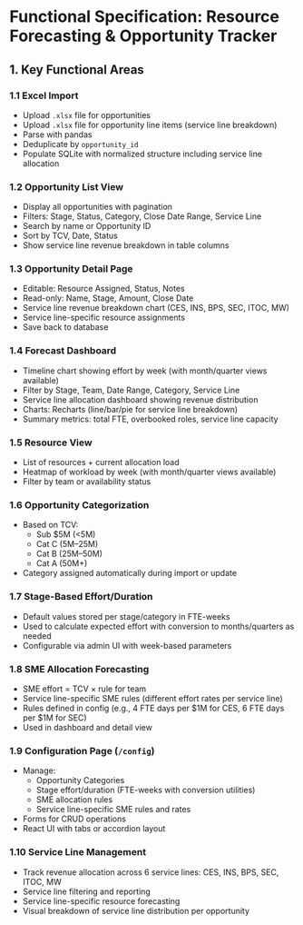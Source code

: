 # Functional Specification: Resource Forecasting & Opportunity Tracker

## 1. Key Functional Areas

### 1.1 Excel Import
- Upload `.xlsx` file for opportunities
- Upload `.xlsx` file for opportunity line items (service line breakdown)
- Parse with pandas
- Deduplicate by `opportunity_id`
- Populate SQLite with normalized structure including service line allocation

### 1.2 Opportunity List View
- Display all opportunities with pagination
- Filters: Stage, Status, Category, Close Date Range, Service Line
- Search by name or Opportunity ID
- Sort by TCV, Date, Status
- Show service line revenue breakdown in table columns

### 1.3 Opportunity Detail Page
- Editable: Resource Assigned, Status, Notes
- Read-only: Name, Stage, Amount, Close Date
- Service line revenue breakdown chart (CES, INS, BPS, SEC, ITOC, MW)
- Service line-specific resource assignments
- Save back to database

### 1.4 Forecast Dashboard
- Timeline chart showing effort by week (with month/quarter views available)
- Filter by Stage, Team, Date Range, Category, Service Line
- Service line allocation dashboard showing revenue distribution
- Charts: Recharts (line/bar/pie for service line breakdown)
- Summary metrics: total FTE, overbooked roles, service line capacity

### 1.5 Resource View
- List of resources + current allocation load
- Heatmap of workload by week (with month/quarter views available)
- Filter by team or availability status

### 1.6 Opportunity Categorization
- Based on TCV:
  - Sub $5M (<5M)
  - Cat C (5M–25M)
  - Cat B (25M–50M)
  - Cat A (50M+)
- Category assigned automatically during import or update

### 1.7 Stage-Based Effort/Duration
- Default values stored per stage/category in FTE-weeks
- Used to calculate expected effort with conversion to months/quarters as needed
- Configurable via admin UI with week-based parameters

### 1.8 SME Allocation Forecasting
- SME effort = TCV × rule for team
- Service line-specific SME rules (different effort rates per service line)
- Rules defined in config (e.g., 4 FTE days per $1M for CES, 6 FTE days per $1M for SEC)
- Used in dashboard and detail view

### 1.9 Configuration Page (`/config`)
- Manage:
  - Opportunity Categories
  - Stage effort/duration (FTE-weeks with conversion utilities)
  - SME allocation rules
  - Service line-specific SME rules and rates
- Forms for CRUD operations
- React UI with tabs or accordion layout

### 1.10 Service Line Management
- Track revenue allocation across 6 service lines: CES, INS, BPS, SEC, ITOC, MW
- Service line filtering and reporting
- Service line-specific resource forecasting
- Visual breakdown of service line distribution per opportunity
